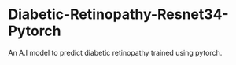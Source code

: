 # Diabetic-Retinopathy-Resnet34-Pytorch
An A.I model to predict diabetic retinopathy trained using pytorch.
